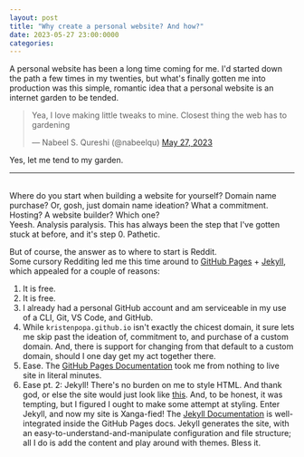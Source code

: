 ```yaml
---
layout: post
title: "Why create a personal website? And how?"
date: 2023-05-27 23:00:0000
categories: 
---
```

A personal website has been a long time coming for me. I'd started down the path a few times in my twenties, but what's finally gotten me into production was this simple, romantic idea that a personal website is an internet garden to be tended.

<blockquote class="twitter-tweet"><p lang="en" dir="ltr">Yea, I love making little tweaks to mine. Closest thing the web has to gardening</p>&mdash; Nabeel S. Qureshi (@nabeelqu) <a href="https://twitter.com/nabeelqu/status/1662503299797643266?ref_src=twsrc%5Etfw">May 27, 2023</a></blockquote> <script async src="https://platform.twitter.com/widgets.js" charset="utf-8"></script>

Yes, let me tend to my garden.

---
<br>
Where do you start when building a website for yourself? Domain name purchase? Or, gosh, just domain name ideation? What a commitment. Hosting? A website builder? Which one?<br>
Yeesh. Analysis paralysis. This has always been the step that I've gotten stuck at before, and it's step 0. Pathetic.

But of course, the answer as to where to start is Reddit.<br>
Some cursory Redditing led me this time around to [GitHub Pages][github-pages-docs] + [Jekyll][jekyll-docs], which appealed for a couple of reasons:
1. It is free.
2. It is free.
3. I already had a personal GitHub account and am serviceable in my use of a CLI, Git, VS Code, and GitHub.
4. While `kristenpopa.github.io` isn't exactly the chicest domain, it sure lets me skip past the ideation of, commitment to, and purchase of a custom domain. And, there is support for changing from that default to a custom domain, should I one day get my act together there.
5. Ease. The [GitHub Pages Documentation][github-pages-docs] took me from nothing to live site in literal minutes.
6. Ease pt. 2: Jekyll! There's no burden on me to style HTML. And thank god, or else the site would just look like [this](http://motherfuckingwebsite.com/). And, to be honest, it was tempting, but I figured I ought to make some attempt at styling. Enter Jekyll, and now my site is Xanga-fied! The [Jekyll Documentation][jekyll-docs] is well-integrated inside the GitHub Pages docs. Jekyll generates the site, with an easy-to-understand-and-manipulate configuration and file structure; all I do is add the content and play around with themes. Bless it. 

[github-pages-docs]: https://docs.github.com/en/pages
[jekyll-docs]: https://jekyllrb.com/docs/